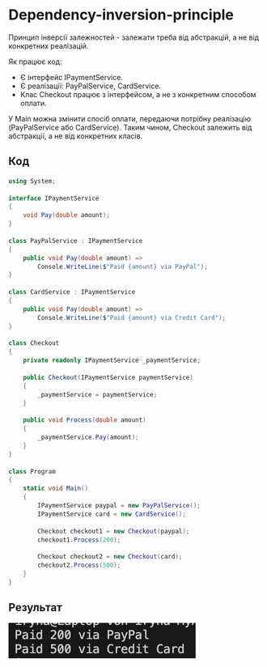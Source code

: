 # Dependency-inversion-principle

Принцип інверсії залежностей - залежати треба від абстракцій, а не від конкретних реалізацій.

Як працює код:
- Є інтерфейс IPaymentService.
- Є реалізації: PayPalService, CardService.
- Клас Checkout працює з інтерфейсом, а не з конкретним способом оплати.

У Main можна змінити спосіб оплати, передаючи потрібну реалізацію (PayPalService або CardService). Таким чином, Checkout залежить від абстракції, а не від конкретних класів.

## Код
```csharp
using System;

interface IPaymentService
{
    void Pay(double amount);
}

class PayPalService : IPaymentService
{
    public void Pay(double amount) =>
        Console.WriteLine($"Paid {amount} via PayPal");
}

class CardService : IPaymentService
{
    public void Pay(double amount) =>
        Console.WriteLine($"Paid {amount} via Credit Card");
}

class Checkout
{
    private readonly IPaymentService _paymentService;

    public Checkout(IPaymentService paymentService)
    {
        _paymentService = paymentService;
    }

    public void Process(double amount)
    {
        _paymentService.Pay(amount);
    }
}

class Program
{
    static void Main()
    {
        IPaymentService paypal = new PayPalService();
        IPaymentService card = new CardService();

        Checkout checkout1 = new Checkout(paypal);
        checkout1.Process(200);

        Checkout checkout2 = new Checkout(card);
        checkout2.Process(500);
    }
}
```

## Результат
![Результат виконання](scr5.png)
